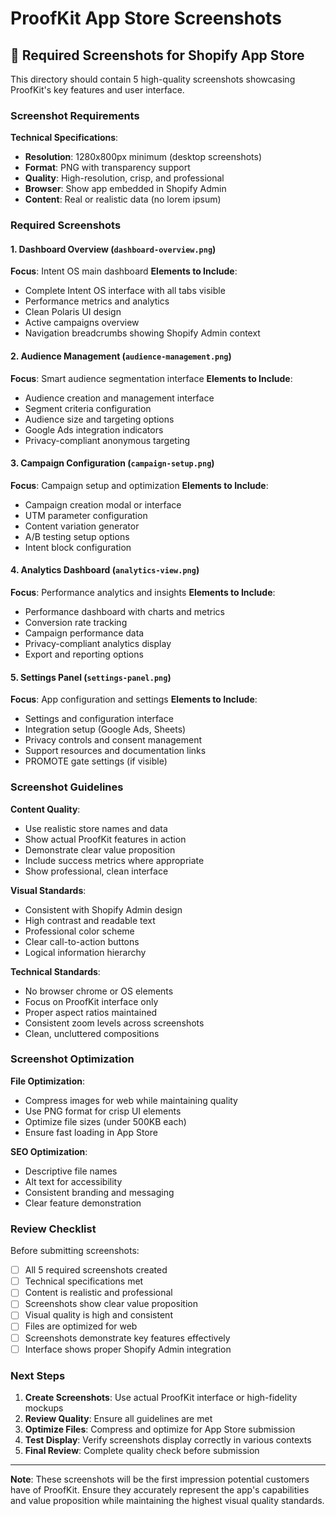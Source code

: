 # ProofKit App Store Screenshots

## 📸 Required Screenshots for Shopify App Store

This directory should contain 5 high-quality screenshots showcasing ProofKit's key features and user interface.

### Screenshot Requirements

**Technical Specifications**:

- **Resolution**: 1280x800px minimum (desktop screenshots)
- **Format**: PNG with transparency support
- **Quality**: High-resolution, crisp, and professional
- **Browser**: Show app embedded in Shopify Admin
- **Content**: Real or realistic data (no lorem ipsum)

### Required Screenshots

#### 1. Dashboard Overview (`dashboard-overview.png`)

**Focus**: Intent OS main dashboard
**Elements to Include**:

- Complete Intent OS interface with all tabs visible
- Performance metrics and analytics
- Clean Polaris UI design
- Active campaigns overview
- Navigation breadcrumbs showing Shopify Admin context

#### 2. Audience Management (`audience-management.png`)

**Focus**: Smart audience segmentation interface
**Elements to Include**:

- Audience creation and management interface
- Segment criteria configuration
- Audience size and targeting options
- Google Ads integration indicators
- Privacy-compliant anonymous targeting

#### 3. Campaign Configuration (`campaign-setup.png`)

**Focus**: Campaign setup and optimization
**Elements to Include**:

- Campaign creation modal or interface
- UTM parameter configuration
- Content variation generator
- A/B testing setup options
- Intent block configuration

#### 4. Analytics Dashboard (`analytics-view.png`)

**Focus**: Performance analytics and insights
**Elements to Include**:

- Performance dashboard with charts and metrics
- Conversion rate tracking
- Campaign performance data
- Privacy-compliant analytics display
- Export and reporting options

#### 5. Settings Panel (`settings-panel.png`)

**Focus**: App configuration and settings
**Elements to Include**:

- Settings and configuration interface
- Integration setup (Google Ads, Sheets)
- Privacy controls and consent management
- Support resources and documentation links
- PROMOTE gate settings (if visible)

### Screenshot Guidelines

**Content Quality**:

- Use realistic store names and data
- Show actual ProofKit features in action
- Demonstrate clear value proposition
- Include success metrics where appropriate
- Show professional, clean interface

**Visual Standards**:

- Consistent with Shopify Admin design
- High contrast and readable text
- Professional color scheme
- Clear call-to-action buttons
- Logical information hierarchy

**Technical Standards**:

- No browser chrome or OS elements
- Focus on ProofKit interface only
- Proper aspect ratios maintained
- Consistent zoom levels across screenshots
- Clean, uncluttered compositions

### Screenshot Optimization

**File Optimization**:

- Compress images for web while maintaining quality
- Use PNG format for crisp UI elements
- Optimize file sizes (under 500KB each)
- Ensure fast loading in App Store

**SEO Optimization**:

- Descriptive file names
- Alt text for accessibility
- Consistent branding and messaging
- Clear feature demonstration

### Review Checklist

Before submitting screenshots:

- [ ] All 5 required screenshots created
- [ ] Technical specifications met
- [ ] Content is realistic and professional
- [ ] Screenshots show clear value proposition
- [ ] Visual quality is high and consistent
- [ ] Files are optimized for web
- [ ] Screenshots demonstrate key features effectively
- [ ] Interface shows proper Shopify Admin integration

### Next Steps

1. **Create Screenshots**: Use actual ProofKit interface or high-fidelity mockups
2. **Review Quality**: Ensure all guidelines are met
3. **Optimize Files**: Compress and optimize for App Store submission
4. **Test Display**: Verify screenshots display correctly in various contexts
5. **Final Review**: Complete quality check before submission

---

**Note**: These screenshots will be the first impression potential customers have of ProofKit. Ensure they accurately represent the app's capabilities and value proposition while maintaining the highest visual quality standards.

